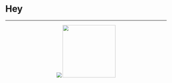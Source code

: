 # Hey
---
<p align="center">
  <img src="https://github-readme-stats.vercel.app/api?username=yc97463&count_private=true&show_icons=true&hide_title=true">
  <img height="165"  src="https://github-readme-stats.vercel.app/api/top-langs/?username=yc97463&layout=compact&card_width=445" />
</p>
